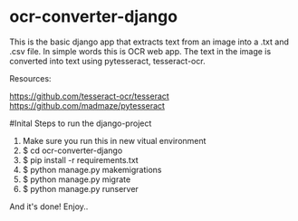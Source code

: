 # ocr-converter-django
This is the basic django app that extracts text from an image into a .txt and .csv file. In simple words this is OCR web app. The text in the image is converted into text using pytesseract, tesseract-ocr.

Resources:

https://github.com/tesseract-ocr/tesseract
https://github.com/madmaze/pytesseract

#Inital Steps to run the django-project

1. Make sure you run this in new vitual environment
2. $ cd ocr-converter-django
3. $ pip install -r requirements.txt
4. $ python manage.py makemigrations
5. $ python manage.py migrate
6. $ python manage.py runserver

And it's done! Enjoy..


